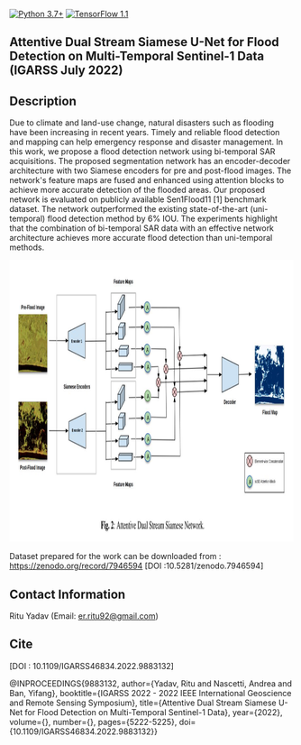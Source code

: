 [![Python 3.7+](https://img.shields.io/badge/python-3.7+-blue.svg)](https://www.python.org/downloads/release/python-376/)
[![TensorFlow 1.1](https://img.shields.io/badge/tensorflow-2.9-blue.svg)](https://github.com/tensorflow/tensorflow/releases/tag/v1.15.2)

## Attentive Dual Stream Siamese U-Net for Flood Detection on Multi-Temporal Sentinel-1 Data (IGARSS July 2022)

## Description
Due to climate and land-use change, natural disasters such as flooding have been increasing in recent years. Timely and reliable flood detection and mapping can help emergency response and disaster management. In this work, we propose a flood detection network using bi-temporal SAR acquisitions. The proposed segmentation network has an encoder-decoder architecture with two Siamese encoders for pre and post-flood images. The network's feature maps are fused and enhanced using attention blocks to achieve more accurate detection of the flooded areas. Our proposed network is evaluated on publicly available Sen1Flood11 [1] benchmark dataset. The network outperformed the existing state-of-the-art (uni-temporal) flood detection method by 6% IOU. The experiments highlight that the combination of bi-temporal SAR data with an effective network architecture achieves more accurate flood detection than uni-temporal methods.

<img src="https://github.com/RituYadav92/DAUSAR_Supervised_Change_Detection_Floods_IGARSS2022/blob/main/DAUSAR.JPG" alt="alt text" width="1000" height="500"> 

Dataset prepared for the work can be downloaded from : https://zenodo.org/record/7946594 [DOI :10.5281/zenodo.7946594]
## Contact Information 
Ritu Yadav (Email: er.ritu92@gmail.com)

## Cite

[DOI : 10.1109/IGARSS46834.2022.9883132]

@INPROCEEDINGS{9883132,
  author={Yadav, Ritu and Nascetti, Andrea and Ban, Yifang},
  booktitle={IGARSS 2022 - 2022 IEEE International Geoscience and Remote Sensing Symposium}, 
  title={Attentive Dual Stream Siamese U-Net for Flood Detection on Multi-Temporal Sentinel-1 Data}, 
  year={2022},
  volume={},
  number={},
  pages={5222-5225},
  doi={10.1109/IGARSS46834.2022.9883132}}
